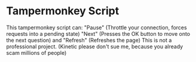 # Tampermonkey Script
This tampermonkey script can: "Pause" (Throttle your connection, forces requests into a pending state) "Next" (Presses the OK button to move onto the next question) and "Refresh" (Refreshes the page)
This is not a professional project.
(Kinetic please don't sue me, because you already scam millions of people)
